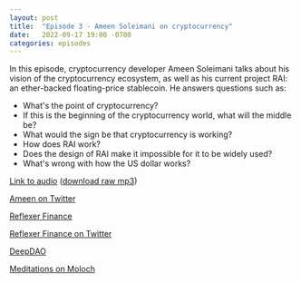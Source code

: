 ```yaml
---
layout: post
title:  "Episode 3 - Ameen Soleimani on cryptocurrency"
date:   2022-09-17 19:00 -0700
categories: episodes
---
```


In this episode, cryptocurrency developer Ameen Soleimani talks about his vision of the cryptocurrency ecosystem, as well as his current project RAI: an ether-backed floating-price stablecoin. He answers questions such as:
 - What's the point of cryptocurrency?
 - If this is the beginning of the cryptocurrency world, what will the middle be?
 - What would the sign be that cryptocurrency is working?
 - How does RAI work?
 - Does the design of RAI make it impossible for it to be widely used?
 - What's wrong with how the US dollar works?

[Link to audio](https://podcasts.google.com/feed/aHR0cHM6Ly9mZWVkcy5saWJzeW4uY29tLzQzODA4MS9yc3M/episode/YTlmZWFiOWEtMmJkMi00ZDM0LWIwYmEtODgwNTNlMmQ3ODVm) ([download raw mp3](https://www.dropbox.com/s/dq9hz8by3cduha8/ameen.mp3?dl=0))

[Ameen on Twitter](https://twitter.com/ameensol)

[Reflexer Finance](https://reflexer.finance/)

[Reflexer Finance on Twitter](https://twitter.com/reflexerfinance)

[DeepDAO](https://deepdao.io/)

[Meditations on Moloch](https://slatestarcodex.com/2014/07/30/meditations-on-moloch/)
